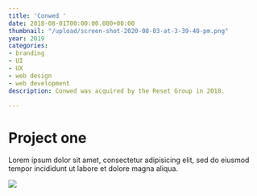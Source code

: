```yaml
---
title: 'Conwed '
date: 2018-08-01T00:00:00.000+00:00
thumbnail: "/upload/screen-shot-2020-08-03-at-3-39-40-pm.png"
year: 2019
categories:
- branding
- UI
- UX
- web design
- web development
description: Conwed was acquired by the Reset Group in 2018.

---
```

# Project one

Lorem ipsum dolor sit amet, consectetur adipisicing elit, sed do eiusmod tempor incididunt ut labore et dolore magna aliqua.

![](/upload/photo-1490013616775-3ca8865fb129.jpeg)
